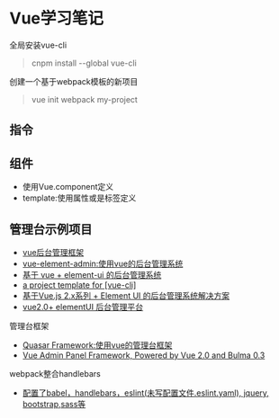 # Vue学习笔记

全局安装vue-cli
> cnpm install --global vue-cli

创建一个基于webpack模板的新项目
> vue init webpack my-project

## 指令

## 组件
- 使用Vue.component定义
- template:使用属性或是标签定义

## 管理台示例项目
- [vue后台管理框架](https://github.com/herozhou/vue-framework-wz) 
- [vue-element-admin:使用vue的后台管理系统](https://github.com/PanJiaChen/vue-element-admin)
- [基于 vue + element-ui 的后台管理系统](https://github.com/bailicangdu/vue2-manage)
- [a project template for [vue-cli]](https://github.com/taylorchen709/vue-admin)
- [基于Vue.js 2.x系列 + Element UI 的后台管理系统解决方案](https://github.com/lin-xin/vue-manage-system)
- [vue2.0+ elementUI 后台管理平台](https://github.com/suweiteng/vue2-management-platform)


管理台框架
- [Quasar Framework:使用vue的管理台框架](https://github.com/quasarframework/quasar)
- [Vue Admin Panel Framework, Powered by Vue 2.0 and Bulma 0.3](https://github.com/vue-bulma/vue-admin)

webpack整合handlebars
- [配置了babel，handlebars，eslint(未写配置文件.eslint.yaml), jquery, bootstrap,sass等](https://github.com/tstrilogy/webpack-handlebars-template)